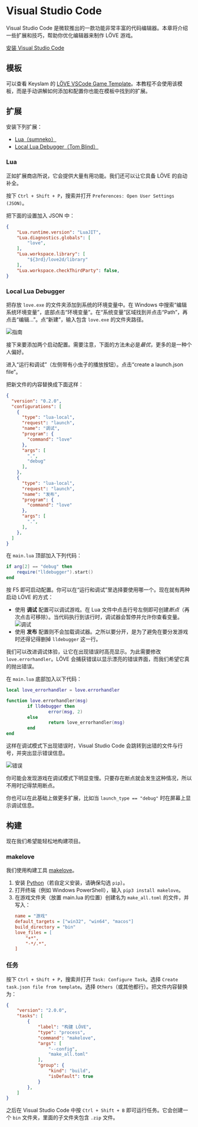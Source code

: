 # Visual Studio Code

Visual Studio Code 是微软推出的一款功能非常丰富的代码编辑器。本章将介绍一些扩展和技巧，帮助你优化编辑器来制作 LÖVE 游戏。

[安装 Visual Studio Code](https://code.visualstudio.com/)

## 模板

可以查看 Keyslam 的 [LÖVE VSCode Game Template](https://github.com/Keyslam/LOVE-VSCode-Game-Template)。本教程不会使用该模板，而是手动讲解如何添加和配置你也能在模板中找到的扩展。

## 扩展

安装下列扩展：

- [Lua（sumneko）](https://marketplace.visualstudio.com/items?itemName=sumneko.lua)
- [Local Lua Debugger（Tom Blind）](https://marketplace.visualstudio.com/items?itemName=tomblind.local-lua-debugger-vscode)

### Lua

正如扩展商店所说，它会提供大量有用功能。我们还可以让它具备 LÖVE 的自动补全。

按下 `Ctrl + Shift + P`，搜索并打开 `Preferences: Open User Settings (JSON)`。

把下面的设置加入 JSON 中：

```json
{
    "Lua.runtime.version": "LuaJIT",
    "Lua.diagnostics.globals": [
        "love",
    ],
    "Lua.workspace.library": [
        "${3rd}/love2d/library"
    ],
    "Lua.workspace.checkThirdParty": false,
}
```

### Local Lua Debugger

把存放 `love.exe` 的文件夹添加到系统的环境变量中。在 Windows 中搜索“编辑系统环境变量”，底部点击“环境变量”。在“系统变量”区域找到并点击“Path”，再点击“编辑…”。点“新建”，输入包含 `love.exe` 的文件夹路径。

![指南](/images/book/bonus/vscode/lovepath.gif)

接下来要添加两个启动配置。需要注意，下面的方法未必是*最优*，更多的是一种个人偏好。

进入“运行和调试”（左侧带有小虫子的播放按钮）。点击“create a launch.json file”。

把新文件的内容替换成下面这样：

```json
{
  "version": "0.2.0",
  "configurations": [
    {
      "type": "lua-local",
      "request": "launch",
      "name": "调试",
      "program": {
        "command": "love"
      },
      "args": [
        ".",
        "debug"
      ],
    },
    {
      "type": "lua-local",
      "request": "launch",
      "name": "发布",
      "program": {
        "command": "love"
      },
      "args": [
        ".",
      ],
    },
  ]
}
```

在 `main.lua` 顶部加入下列代码：

```lua
if arg[2] == "debug" then
    require("lldebugger").start()
end
```

按 F5 即可启动配置。你可以在“运行和调试”里选择要使用哪一个。现在就有两种启动 LÖVE 的方式：

- 使用 **调试** 配置可以调试游戏。在 Lua 文件中点击行号左侧即可创建*断点*（再次点击可移除）。当代码执行到该行时，调试器会暂停并允许你查看变量。![调试](/images/book/bonus/vscode/debugging.png)
- 使用 **发布** 配置则不会加载调试器。之所以要分开，是为了避免在要分发游戏时还得记得删掉 `lldebugger` 这一行。

我们可以改进调试体验，让它在出现错误时高亮显示。为此需要修改 `love.errorhandler`。LÖVE 会捕获错误以显示漂亮的错误界面，而我们希望它真的抛出错误。

在 `main.lua` 底部加入以下代码：

```lua
local love_errorhandler = love.errorhandler

function love.errorhandler(msg)
        if lldebugger then
                error(msg, 2)
        else
                return love_errorhandler(msg)
        end
end
```

这样在调试模式下出现错误时，Visual Studio Code 会跳转到出错的文件与行号，并突出显示错误信息。

![错误](/images/book/bonus/vscode/error.png)

你可能会发现游戏在调试模式下明显变慢。只要存在断点就会发生这种情况，所以不用时记得禁用断点。

你也可以在此基础上做更多扩展，比如当 `launch_type == "debug"` 时在屏幕上显示调试信息。

## 构建

现在我们希望能轻松地构建项目。

### makelove

我们使用构建工具 [makelove](https://github.com/pfirsich/makelove/)。

1. 安装 [Python](https://www.python.org/downloads/)（若自定义安装，请确保勾选 `pip`）。
2. 打开终端（例如 Windows PowerShell），输入 `pip3 install makelove`。
3. 在游戏文件夹（放置 main.lua 的位置）创建名为 `make_all.toml` 的文件，并写入：
   ```ini
   name = "游戏"
   default_targets = ["win32", "win64", "macos"]
   build_directory = "bin"
   love_files = [
       "+*",
       "-*/.*",
   ]
   ```

### 任务

按下 `Ctrl + Shift + P`，搜索并打开 `Task: Configure Task`。选择 `Create task.json file from template`。选择 `Others`（或其他都行）。把文件内容替换为：

```json
{
    "version": "2.0.0",
    "tasks": [
        {
            "label": "构建 LÖVE",
            "type": "process",
            "command": "makelove",
            "args": [
                "--config",
                "make_all.toml"
            ],
            "group": {
                "kind": "build",
                "isDefault": true
            }
        },
    ]
}
```

之后在 Visual Studio Code 中按 `Ctrl + Shift + B` 即可运行任务。它会创建一个 `bin` 文件夹，里面的子文件夹包含 `.zip` 文件。
